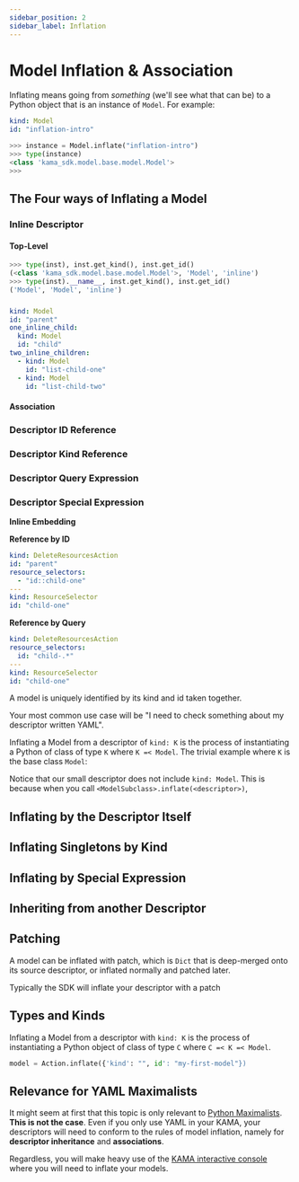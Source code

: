 ```yaml
---
sidebar_position: 2
sidebar_label: Inflation
---
```


# Model Inflation & Association

Inflating means going from _something_ (we'll see what that can be) to a Python object 
that is an instance of `Model`. For example:


```yaml title="The 'something'"
kind: Model
id: "inflation-intro"
```

```python title="The inflated model"
>>> instance = Model.inflate("inflation-intro")
>>> type(instance)
<class 'kama_sdk.model.base.model.Model'>
>>> 
```



## The Four ways of Inflating a Model


### Inline Descriptor


#### Top-Level

```python
>>> type(inst), inst.get_kind(), inst.get_id()
(<class 'kama_sdk.model.base.model.Model'>, 'Model', 'inline')
>>> type(inst).__name__, inst.get_kind(), inst.get_id()
('Model', 'Model', 'inline')
```

### 

```yaml
kind: Model
id: "parent"
one_inline_child:
  kind: Model
  id: "child"
two_inline_children:
  - kind: Model
    id: "list-child-one"
  - kind: Model
    id: "list-child-two"
``` 

#### Association


### Descriptor ID Reference

### Descriptor Kind Reference

### Descriptor Query Expression

### Descriptor Special Expression


**Inline Embedding**


**Reference by ID**

```yaml
kind: DeleteResourcesAction
id: "parent"
resource_selectors: 
  - "id::child-one"
---
kind: ResourceSelector
id: "child-one"
``` 

**Reference by Query**

```yaml
kind: DeleteResourcesAction
resource_selectors:
  id: "child-.*"
---
kind: ResourceSelector
id: "child-one"
```




A model is uniquely identified by its kind and id taken together. 


Your most common use case will be "I need to check something about my 
descriptor written YAML". 
 

Inflating a Model from a descriptor of `kind: K` is the process of instantiating a
Python of class of type `K` where `K =< Model`. The trivial example where `K` is 
the base class `Model`:


Notice that our small descriptor does not include `kind: Model`. This is because
when you call `<ModelSubclass>.inflate(<descriptor>)`, 

## Inflating by the Descriptor Itself

## Inflating Singletons by Kind

## Inflating by Special Expression

## Inheriting from another Descriptor

## Patching

A model can be inflated with patch, which is `Dict` that is deep-merged onto
its source descriptor, or inflated normally and patched later.

Typically the SDK will inflate your descriptor with a patch 


## Types and Kinds 

Inflating a Model from a descriptor with `kind: K` is the process of instantiating a
Python object of class of type `C` where `C =< K =< Model`. 

```python title="$ python main.py console"
model = Action.inflate({'kind': "", id': "my-first-model"})
```



## Relevance for YAML Maximalists

It might seem at first that this topic is only relevant to
[Python Maximalists](/nope). **This is not the case**. Even if you only use
YAML in your KAMA, your descriptors will need to conform to the
rules of model inflation, namely for **descriptor inheritance** and **associations**.

Regardless, you will make heavy use of the 
[KAMA interactive console](/tutorials/kama-console-tutorial) where you will need to inflate your models. 
<!-- ::: -->
